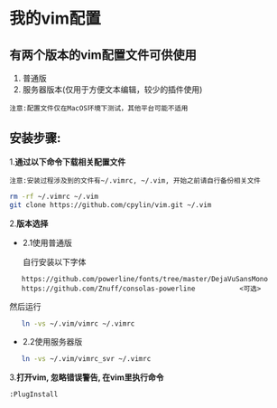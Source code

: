 我的vim配置
==========
有两个版本的vim配置文件可供使用
------------------------------
1. 普通版
2. 服务器版本(仅用于方便文本编辑，较少的插件使用)

`注意:配置文件仅在MacOS环境下测试，其他平台可能不适用`

安装步骤:
--------
1.**通过以下命令下载相关配置文件**

`注意:安装过程涉及到的文件有~/.vimrc, ~/.vim, 开始之前请自行备份相关文件`
```bash
rm -rf ~/.vimrc ~/.vim
git clone https://github.com/cpylin/vim.git ~/.vim
```
2.**版本选择**
-   2.1使用普通版

     自行安装以下字体
```
   https://github.com/powerline/fonts/tree/master/DejaVuSansMono
   https://github.com/Znuff/consolas-powerline 　　　　　　<可选>
```
   然后运行
```bash
   ln -vs ~/.vim/vimrc ~/.vimrc
```
-   2.2使用服务器版
```bash
   ln -vs ~/.vim/vimrc_svr ~/.vimrc
```
3.**打开vim, 忽略错误警告, 在vim里执行命令**
```
:PlugInstall
```
